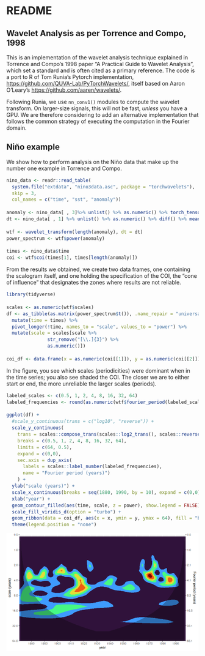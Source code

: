 README
================

## Wavelet Analysis as per Torrence and Compo, 1998

This is an implementation of the wavelet analysis technique explained in
Torrence and Compo’s 1998 paper “A Practical Guide to Wavelet Analysis”,
which set a standard and is often cited as a primary reference. The code
is a port to R of Tom Runia’s Pytorch implementation,
<https://github.com/QUVA-Lab/PyTorchWavelets/>, itself based on Aaron
O’Leary’s <https://github.com/aaren/wavelets/>.

Following Runia, we use `nn_conv1()` modules to compute the wavelet
transform. On larger-size signals, this will not be fast, *unless* you
have a GPU. We are therefore considering to add an alternative
implementation that follows the common strategy of executing the
computation in the Fourier domain.

## Niño example

We show how to perform analysis on the Niño data that make up the number
one example in Torrence and Compo.

``` r
nino_data <- readr::read_table(
  system.file("extdata", "nino3data.asc", package = "torchwavelets"),
  skip = 3,
  col_names = c("time", "sst", "anomaly"))

anomaly <- nino_data[ , 3]%>% unlist() %>% as.numeric() %>% torch_tensor()
dt <- nino_data[ , 1] %>% unlist() %>% as.numeric() %>% diff() %>% mean()

wtf <- wavelet_transform(length(anomaly), dt = dt)
power_spectrum <- wtf$power(anomaly)

times <- nino_data$time
coi <- wtf$coi(times[1], times[length(anomaly)])
```

From the results we obtained, we create two data frames, one containing
the scalogram itself, and one holding the specification of the COI, the
“cone of influence” that designates the zones where results are not
reliable.

``` r
library(tidyverse)

scales <- as.numeric(wtf$scales)
df <- as_tibble(as.matrix(power_spectrum$t()), .name_repair = "universal") %>%
  mutate(time = times) %>%
  pivot_longer(!time, names_to = "scale", values_to = "power") %>%
  mutate(scale = scales[scale %>% 
               str_remove("[\\.]{3}") %>%
               as.numeric()])

coi_df <- data.frame(x = as.numeric(coi[[1]]), y = as.numeric(coi[[2]]))
```

In the figure, you see which scales (periodicities) were dominant when
in the time series; you also see shaded the COI. The closer we are to
either start or end, the more unreliable the larger scales (periods).

``` r
labeled_scales <- c(0.5, 1, 2, 4, 8, 16, 32, 64)
labeled_frequencies <- round(as.numeric(wtf$fourier_period(labeled_scales)), 1)

ggplot(df) +
  #scale_y_continuous(trans = c("log10", "reverse")) + 
  scale_y_continuous(
    trans = scales::compose_trans(scales::log2_trans(), scales::reverse_trans()),
    breaks = c(0.5, 1, 2, 4, 8, 16, 32, 64),
    limits = c(64, 0.5),
    expand = c(0,0),
    sec.axis = dup_axis(
      labels = scales::label_number(labeled_frequencies),
      name = "Fourier period (years)")
    ) + 
  ylab("scale (years)") +
  scale_x_continuous(breaks = seq(1880, 1990, by = 10), expand = c(0,0)) +
  xlab("year") +
  geom_contour_filled(aes(time, scale, z = power), show.legend = FALSE) +
  scale_fill_viridis_d(option = "turbo") +
  geom_ribbon(data = coi_df, aes(x = x, ymin = y, ymax = 64), fill = "black", alpha = 0.3) +
  theme(legend.position = "none")
```

![](vignettes/figures/scaleogram-nino.png)
